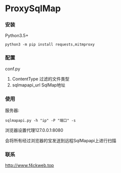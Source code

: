 # ProxySqlMap


### 安装

Python3.5+

```
python3 -m pip install requests,mitmproxy
```

### 配置

conf.py
1. ContentType 过滤的文件类型
2. sqlmapapi_url SqlMap地址
	
### 使用

服务器:
```
sqlmapapi.py -h "ip" -P "端口" -s
```

浏览器设置代理127.0.0.1:8080

会将所有经过浏览器的宝发送到远程SqlMapapi上进行扫描
	
### 联系
http://www.f4ckweb.top
